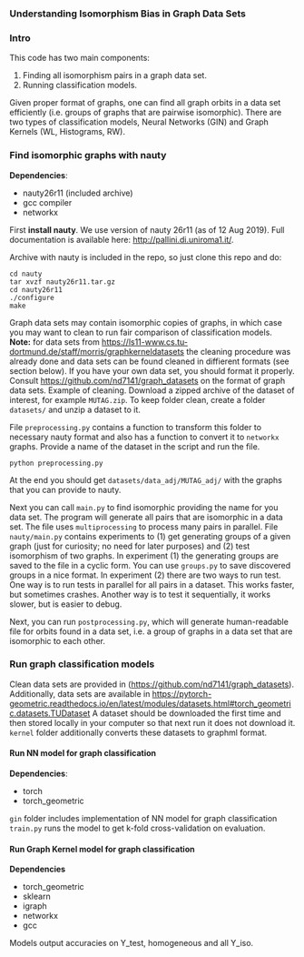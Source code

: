 ### **Understanding Isomorphism Bias in Graph Data Sets**

### Intro
This code has two main components:
  1. Finding all isomorphism pairs in a graph data set.
  2. Running classification models. 
  
Given proper format of graphs, one can find all graph orbits in a data set efficiently (i.e. groups of graphs that are pairwise isomorphic). There are two types of classification models, Neural Networks (GIN) and Graph Kernels (WL, Histograms, RW). 

### Find isomorphic graphs with nauty
**Dependencies**: 
* nauty26r11 (included archive)
* gcc compiler
* networkx 

First **install nauty**.
We use version of nauty 26r11 (as of 12 Aug 2019). Full documentation is available here: http://pallini.di.uniroma1.it/. 

Archive with nauty is included in the repo, so just clone this repo and do: 
```
cd nauty
tar xvzf nauty26r11.tar.gz
cd nauty26r11
./configure
make
```

Graph data sets may contain isomorphic copies of graphs, in which case you may want to clean to run fair comparison of classification models. 
**Note:** for data sets from https://ls11-www.cs.tu-dortmund.de/staff/morris/graphkerneldatasets the cleaning procedure was already done and data sets can be found cleaned in diffierent formats (see section below). 
If you have your own data set, you should format it properly. Consult https://github.com/nd7141/graph_datasets on the format of graph data sets. 
Example of cleaning. Download a zipped archive of the dataset of interest, for example `MUTAG.zip`. To keep folder clean, create a folder `datasets/` and unzip a dataset to it.

File `preprocessing.py` contains a function to transform this folder to necessary nauty format and also has a function to convert it to `networkx` graphs. 
Provide a name of the dataset in the script and run the file.  
```
python preprocessing.py 
```
At the end you should get `datasets/data_adj/MUTAG_adj/` with the graphs that you can provide to nauty.

Next you can call `main.py` to find isomorphic providing the name for you data set. The program will generate all pairs that are isomorphic in a data set. The file uses `multiprocessing` to process many pairs in parallel. File `nauty/main.py` contains experiments to (1) get generating groups of a given graph (just for curiosity; no need for later purposes) and (2) test isomorphism of two graphs. 
In experiment (1) the generating groups are saved to the file in a cyclic form. You can use `groups.py` to save discovered groups in a nice format. In experiment (2) there are two ways to run test. One way is to run tests in parallel for all pairs in a dataset.
This works faster, but sometimes crashes. Another way is to test it sequentially, it works slower, but is easier to debug. 


Next, you can run `postprocessing.py`, which will generate human-readable file for orbits found in a data set, i.e. a group of graphs in a data set that are isomorphic to each other.  

 
### Run graph classification models

Clean data sets are provided in (https://github.com/nd7141/graph_datasets). Additionally, data sets are available in https://pytorch-geometric.readthedocs.io/en/latest/modules/datasets.html#torch_geometric.datasets.TUDataset
A dataset should be downloaded the first time and then stored locally in your computer so that next run
it does not download it. 
`kernel` folder additionally converts these datasets to graphml format. 

#### Run NN model for graph classification
**Dependencies**:
* torch
* torch_geometric

`gin` folder includes implementation of NN model for graph classification
`train.py` runs the model to get k-fold cross-validation on evaluation. 

#### Run Graph Kernel model for graph classification
**Dependencies**
* torch_geometric 
* sklearn
* igraph
* networkx
* gcc

Models output accuracies on Y_test, homogeneous and all Y_iso.  
